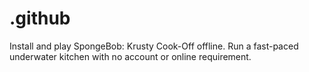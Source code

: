 # .github
Install and play SpongeBob: Krusty Cook-Off offline. Run a fast-paced underwater kitchen with no account or online requirement.
